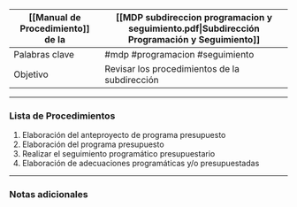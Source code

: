 
| [[Manual de Procedimiento]] de la | [[MDP subdireccion programacion y seguimiento.pdf\|Subdirección Programación y Seguimiento]] |
| --------------------------------- | -------------------------------------------------------------------------------------------- |
| Palabras clave                    | #mdp #programacion #seguimiento                                                              |
| Objetivo                          | Revisar los procedimientos de la subdirección                                                |

---

### Lista de Procedimientos
1. Elaboración del anteproyecto de programa presupuesto
2. Elaboración del programa presupuesto
3. Realizar el seguimiento programático presupuestario
4. Elaboración de adecuaciones programáticas y/o presupuestadas

---

### Notas adicionales
